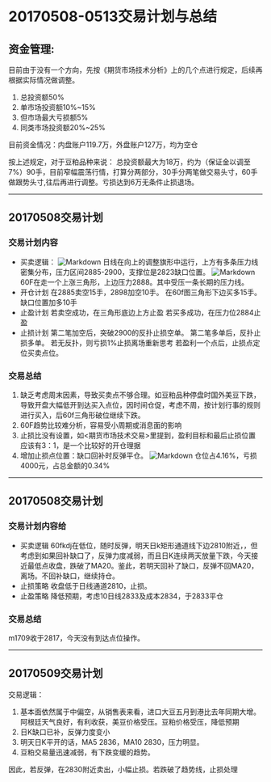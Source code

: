 # 20170508-0513交易计划与总结

## 资金管理:
目前由于没有一个方向，先按《期货市场技术分析》上的几个点进行规定，后续再根据实际情况做调整。

 1. 总投资额50%
 2. 单市场投资额10%~15%
 3. 但市场最大亏损额5%
 4. 同类市场投资额20%~25%
 
 目前资金情况：内盘账户119.7万，外盘账户127万，均为空仓
 
按上述规定，对于豆粕品种来说：
总投资额最大为18万，约为（保证金以调至7%）90手，目前窄幅震荡行情，打算分两部分，30手分两笔做交易头寸，60手做跟势头寸,往后再进行调整。亏损达到6万无条件止损退场。

---
## 20170508交易计划

### 交易计划内容
- 买卖逻辑：
![Markdown](http://i4.buimg.com/590848/b335465a1569e964.png)
日线在向上的调整旗形中运行，上方有多条压力线密集分布，压力区间2885-2900，支撑位是2823缺口位置。
![Markdown](http://i1.piimg.com/590848/5c66d057008a50d7.png)
60F在走一个上涨三角形，上边压力2888。其中受压一条长期的压力线。
- 开仓计划
在2885卖空15手，2898加空10手。
在60f图三角形下边买多15手。缺口位置加多10手
- 止盈计划
若卖空成功，在三角形底边上方止盈
若买多成功，在压力位2884止盈
- 止损计划
第二笔加空后，突破2900的反扑止损空单。
第二笔多单后，反扑止损多单。
若无反扑，则亏损1%止损离场重新思考
若盈利一个点后，止损点定位买卖点位。

### 交易总结

1. 缺乏考虑周末因素，导致买卖点不够合理。如豆粕品种停盘时国外美豆下跌，导致开盘大幅低开到达买入点位，因时间仓促，考虑不周，按计划行事的规则进行买入，后60f三角形破位继续下跌。
2. 60F趋势比较难分析，容易受小周期或消息面的影响
3. 止损比没有设置，如<期货市场技术交易>里提到，盈利目标和最后止损位置应该有3：1，是一个比较好的开仓理据
4. 增加止损点位置：缺口回补时反弹平仓。
![Markdown](http://i4.buimg.com/590848/a7672b493d1397af.png)
仓位占4.16%，亏损4000元，占总金额的0.34%

---
## 20170508交易计划
### 交易计划内容给
- 买卖逻辑
60fkdj在低位，随时反弹，明天日k矩形通道线下边2810附近，，但考虑到如果回补缺口了，反弹力度减弱，而且日K连续两天放量下跌，今天接近最低点收盘，跌破了MA20。鉴此，若明天回补了缺口，反弹不回MA20，离场。不回补缺口，继续持仓。
- 止损策略
收盘低于日线通道2810，止损。
- 止盈策略
降低预期，考虑10日线2833及成本2834，于2833平仓

### 交易总结
m1709收于2817，今天没有到达点位操作。

---

## 20170509交易计划
交易逻辑：
1. 基本面依然属于中偏空，从销售表来看，进口大豆五月到港比去年同期大增。阿根廷天气良好，有利收获，美豆价格受压。豆粕价格受压，降低预期
2. 日K缺口已补，反弹力度变小
3. 明天日K平开的话，MA5 2836，MA10 2830，压力明显。
4. 豆粕交易量迅速减弱，有下跌变缓的趋势。

因此，若反弹，在2830附近卖出，小幅止损。若跌破了趋势线，止损处理
